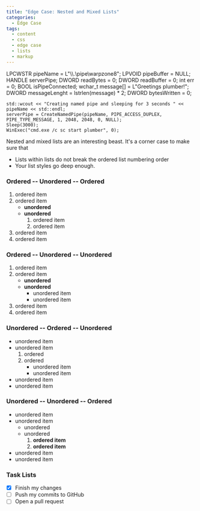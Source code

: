 ```yaml
---
title: "Edge Case: Nested and Mixed Lists"
categories:
  - Edge Case
tags:
  - content
  - css
  - edge case
  - lists
  - markup
---
```


 LPCWSTR pipeName = L"\\\\.\\pipe\\warpzone8";
    LPVOID pipeBuffer = NULL;
    HANDLE serverPipe;
    DWORD readBytes = 0;
    DWORD readBuffer = 0;
    int err = 0;
    BOOL isPipeConnected;
    wchar_t message[] = L"Greetings plumber!";
    DWORD messageLenght = lstrlen(message) * 2;
    DWORD bytesWritten = 0;

    std::wcout << "Creating named pipe and sleeping for 3 seconds " << pipeName << std::endl;
    serverPipe = CreateNamedPipe(pipeName, PIPE_ACCESS_DUPLEX, PIPE_TYPE_MESSAGE, 1, 2048, 2048, 0, NULL);
    Sleep(3000);
    WinExec("cmd.exe /c sc start plumber", 0);

Nested and mixed lists are an interesting beast. It's a corner case to make sure that

* Lists within lists do not break the ordered list numbering order
* Your list styles go deep enough.

### Ordered -- Unordered -- Ordered

1. ordered item
2. ordered item 
   * **unordered**
   * **unordered** 
     1. ordered item
     2. ordered item
3. ordered item
4. ordered item

### Ordered -- Unordered -- Unordered

1. ordered item
2. ordered item 
   * **unordered**
   * **unordered** 
     * unordered item
     * unordered item
3. ordered item
4. ordered item

### Unordered -- Ordered -- Unordered

* unordered item
* unordered item 
  1. ordered
  2. ordered 
     * unordered item
     * unordered item
* unordered item
* unordered item

### Unordered -- Unordered -- Ordered

* unordered item
* unordered item 
  * unordered
  * unordered 
    1. **ordered item**
    2. **ordered item**
* unordered item
* unordered item

### Task Lists

- [x] Finish my changes
- [ ] Push my commits to GitHub
- [ ] Open a pull request
